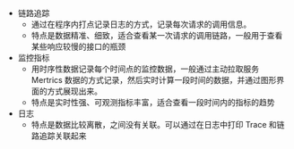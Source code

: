 - 链路追踪
	- 通过在程序内打点记录日志的方式，记录每次请求的调用信息。
	- 特点是数据精准、细致，适合查看某一次请求的调用链路，一般用于查看某些响应较慢的接口的瓶颈
- 监控指标
	- 用时序性数据记录每个时间点的监控数据，一般通过主动拉取服务 Mertrics 数据的方式记录，然后实时计算一段时间的数据，并通过图形界面的方式展现出来。
	- 特点是实时性强、可观测指标丰富，适合查看一段时间内的指标的趋势
- 日志
	- 特点是数据比较离散，之间没有关联。可以通过在日志中打印 Trace 和链路追踪关联起来